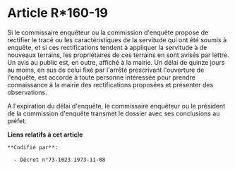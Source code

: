 # Article R*160-19

Si le commissaire enquêteur ou la commission d'enquête propose de rectifier le tracé ou les caractéristiques de la servitude
qui ont été soumis à enquête, et si ces rectifications tendent à appliquer la servitude à de nouveaux terrains, les
propriétaires de ces terrains en sont avisés par lettre. Un avis au public est, en outre, affiché à la mairie. Un délai de
quinze jours au moins, en sus de celui fixé par l'arrêté prescrivant l'ouverture de l'enquête, est accordé à toute personne
intéressée pour prendre connaissance à la mairie des rectifications proposées et présenter des observations.

A l'expiration du délai d'enquête, le commissaire enquêteur ou le président de la commission d'enquête transmet le dossier
avec ses conclusions au préfet.

**Liens relatifs à cet article**

	**Codifié par**:

	  - Décret n°73-1023 1973-11-08
